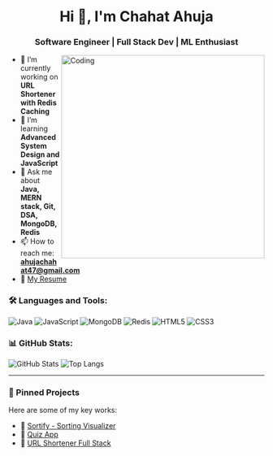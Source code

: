 <h1 align="center">Hi 👋, I'm Chahat Ahuja</h1>
<h3 align="center">Software Engineer | Full Stack Dev | ML Enthusiast</h3>

<img align="right" alt="Coding" width="400" src="https://cdn.dribbble.com/users/1162077/screenshots/3848914/programmer.gif" />

- 🔭 I’m currently working on **URL Shortener with Redis Caching**
- 🌱 I’m learning **Advanced System Design and JavaScript**
- 💬 Ask me about **Java, MERN stack, Git, DSA, MongoDB, Redis**
- 📫 How to reach me: **ahujachahat47@gmail.com**
- 📝 [My Resume](link-to-resume)

### 🛠️ Languages and Tools:
![Java](https://img.shields.io/badge/Java-%23ED8B00.svg?style=flat&logo=java&logoColor=white)
![JavaScript](https://img.shields.io/badge/JavaScript-000?style=flat&logo=javascript)
![MongoDB](https://img.shields.io/badge/MongoDB-%234ea94b.svg?style=flat&logo=mongodb&logoColor=white)
![Redis](https://img.shields.io/badge/Redis-%23DD0031.svg?style=flat&logo=redis&logoColor=white)
![HTML5](https://img.shields.io/badge/HTML5-%23E34F26.svg?style=flat&logo=html5&logoColor=white)
![CSS3](https://img.shields.io/badge/CSS3-%231572B6.svg?style=flat&logo=css3&logoColor=white)

### 📊 GitHub Stats:
![GitHub Stats](https://github-readme-stats.vercel.app/api?username=4702chahat&show_icons=true&theme=radical)
![Top Langs](https://github-readme-stats.vercel.app/api/top-langs/?username=4702chahat&layout=compact)

---

### 📌 Pinned Projects
Here are some of my key works:
- 🔗 [Sortify - Sorting Visualizer](https://github.com/4702chahat/Sortify)
- 🔗 [Quiz App](https://github.com/4702chahat/Quiz-App)
- 🔗 [URL Shortener Full Stack](https://github.com/4702chahat/-URL-Shortener-A-Full-Stack-Link-Shortening-App-with-Custom-Aliases-Redis-Caching)
